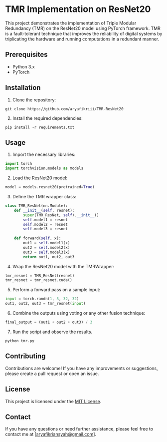 # TMR Implementation on ResNet20

This project demonstrates the implementation of Triple Modular Redundancy (TMR) on the ResNet20 model using PyTorch framework. TMR is a fault-tolerant technique that improves the reliability of digital systems by triplicating the hardware and running computations in a redundant manner.

## Prerequisites

- Python 3.x
- PyTorch

## Installation

1. Clone the repository:

```shell
git clone https://github.com/aryafikriii/TMR-ResNet20
```

2. Install the required dependencies:

```shell
pip install -r requirements.txt
```

## Usage

1. Import the necessary libraries:

```python
import torch
import torchvision.models as models
```

2. Load the ResNet20 model:

```python
model = models.resnet20(pretrained=True)
```

3. Define the TMR wrapper class:

```python
class TMR_ResNet(nn.Module):
    def __init__(self, resnet):
        super(TMR_ResNet, self).__init__()
        self.model1 = resnet
        self.model2 = resnet
        self.model3 = resnet
        
    def forward(self, x):
        out1 = self.model1(x)
        out2 = self.model2(x)
        out3 = self.model3(x)
        return out1, out2, out3
```

4. Wrap the ResNet20 model with the TMRWrapper:

```python
tmr_resnet = TMR_ResNet(resnet)
tmr_resnet = tmr_resnet.cuda()
```

5. Perform a forward pass on a sample input:

```python
input = torch.randn(1, 3, 32, 32)
out1, out2, out3 = tmr_resnet(input)
```

6. Combine the outputs using voting or any other fusion technique:

```python
final_output = (out1 + out2 + out3) / 3
```

7. Run the script and observe the results.

```shell
python tmr.py
```

## Contributing

Contributions are welcome! If you have any improvements or suggestions, please create a pull request or open an issue.

## License

This project is licensed under the [MIT License](LICENSE).

## Contact

If you have any questions or need further assistance, please feel free to contact me at [aryafikriansyah@gmail.com].
